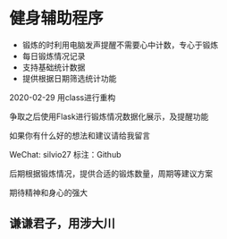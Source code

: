 # 健身辅助程序

* 锻炼的时利用电脑发声提醒不需要心中计数，专心于锻炼
* 每日锻炼情况记录
* 支持基础统计数据
* 提供根据日期筛选统计功能

2020-02-29 用class进行重构

争取之后使用Flask进行锻炼情况数据化展示，及提醒功能

如果你有什么好的想法和建议请给我留言

WeChat: silvio27  标注：Github

后期根据锻炼情况，提供合适的锻炼数量，周期等建议方案

期待精神和身心的强大

## 谦谦君子，用涉大川